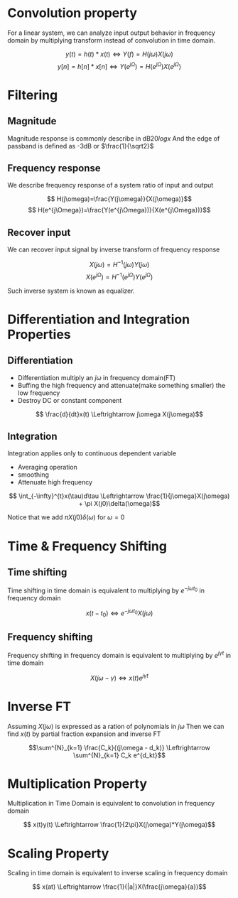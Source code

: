 # Convolution property

For a linear system, we can analyze input output behavior in frequency domain by multiplying transform instead of convolution in time domain.

$$y(t)=h(t)*x(t) \Leftrightarrow Y(f)=H(j\omega)X(j\omega )$$
$$y[n]=h[n]*x[n] \Leftrightarrow Y(e^{j\Omega})=H(e^{j\Omega})X(e^{j\Omega})$$

# Filtering

## Magnitude
Magnitude response is commonly describe in dB$20logx$
And the edge of passband is defined as -3dB or $\frac{1}{\sqrt2}$

## Frequency response
We describe frequency response of a system ratio of input and output

$$ H(j\omega)=\frac{Y(j\omega)}{X(j\omega)}$$
$$ H(e^{j\Omega})=\frac{Y(e^{j\Omega})}{X(e^{j\Omega})}$$

## Recover input
We can recover input signal by inverse transform of frequency response

$$X(j\omega)=H^{-1}(j\omega)Y(j\omega)$$
$$X(e^{j\Omega})=H^{-1}(e^{j\Omega})Y(e^{j\Omega})$$

Such inverse system is known as equalizer.

# Differentiation and Integration Properties

## Differentiation
- Differentiation multiply an $j\omega$ in frequency domain(FT)
- Buffing the high frequency and attenuate(make something smaller) the low frequency
- Destroy DC or constant component

$$ \frac{d}{dt}x(t) \Leftrightarrow j\omega X(j\omega)$$

## Integration
Integration applies only to continuous dependent variable
- Averaging operation
- smoothing
- Attenuate high frequency

$$ \int_{-\infty}^{t}x(\tau)d\tau \Leftrightarrow \frac{1}{j\omega}X(j\omega) + \pi X(j0)\delta(\omega)$$

Notice that we add $\pi X(j0)\delta(\omega)$ for $\omega=0$

# Time & Frequency Shifting

## Time shifting
Time shifting in time domain is equivalent to multiplying by $e^{-j\omega t_0}$ in frequency domain

$$ x(t-t_0) \Leftrightarrow e^{-j\omega t_0}X(j\omega)$$

## Frequency shifting
Frequency shifting in frequency domain is equivalent to multiplying by $e^{j\gamma t}$ in time domain

$$ X(j\omega - \gamma) \Leftrightarrow x(t)e^{j\gamma t}$$

# Inverse FT
Assuming $X(j\omega)$ is expressed as a ration of polynomials in $j\omega$
Then we can find $x(t)$ by partial fraction expansion and inverse FT

$$\sum^{N}_{k=1} \frac{C_k}{(j\omega - d_k)} \Leftrightarrow \sum^{N}_{k=1} C_k e^{d_kt}$$


# Multiplication Property
Multiplication in Time Domain is equivalent to convolution in frequency domain

$$ x(t)y(t) \Leftrightarrow \frac{1}{2\pi}X(j\omega)*Y(j\omega)$$

# Scaling Property
Scaling in time domain is equivalent to inverse scaling in frequency domain

$$ x(at) \Leftrightarrow \frac{1}{|a|}X(\frac{j\omega}{a})$$

